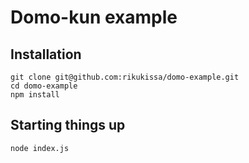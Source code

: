 # Domo-kun example

## Installation

```
git clone git@github.com:rikukissa/domo-example.git
cd domo-example
npm install
```

## Starting things up

```
node index.js
```

